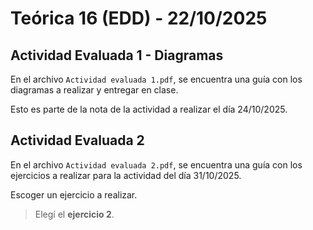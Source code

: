 # Teórica 16 (EDD) - 22/10/2025

## Actividad Evaluada 1 - Diagramas

En el archivo `Actividad evaluada 1.pdf`, se encuentra una guía con los diagramas a realizar y entregar en clase.

Esto es parte de la nota de la actividad a realizar el día 24/10/2025.

## Actividad Evaluada 2

En el archivo `Actividad evaluada 2.pdf`, se encuentra una guía con los ejercicios a realizar para la actividad del día 31/10/2025.

Escoger un ejercicio a realizar.

> Elegí el **ejercicio 2**.